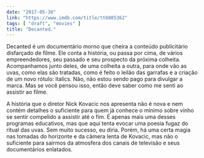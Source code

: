 ```yaml
---
date: "2017-05-30"
link: "https://www.imdb.com/title/tt6085362"
tags: [ "draft", "movies" ]
title: "Decanted."
---
```

Decanted é um documentário morno que cheira a conteúdo publicitário disfarçado de filme. Ele conta a história, ou passa por cima, de vários empreendedores, seu passado e seu prospecto da próxima colheita. Acompanhamos junto deles, de uma colheita a outra, para onde vão as uvas, como elas são tratadas, como é feito o leilão das garrafas e a criação de um novo rótulo: italics. Não, não estou sendo pago para divulgar a marca. Mas se você pensou isso, então deve saber como me senti ao assistir ao filme.

A história que o diretor Nick Kovacic nos apresenta não é nova e nem contém detalhes o suficiente para quem já conhece o mínimo sobre vinho se sentir compelido a assistir até o fim. É apenas mais uma desses programas educativos, mas que aqui tenta evocar uma poesia fugaz do ritual das uvas. Sem muito sucesso, eu diria. Porém, há uma certa magia nas tomadas do horizonte e da câmera lenta de Kovacic, mas não o suficiente para sairmos da atmosfera dos canais de televisão e seus documentários enlatados.
